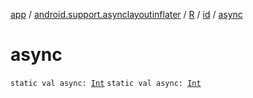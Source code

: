 [app](../../../index.md) / [android.support.asynclayoutinflater](../../index.md) / [R](../index.md) / [id](index.md) / [async](./async.md)

# async

`static val async: `[`Int`](https://kotlinlang.org/api/latest/jvm/stdlib/kotlin/-int/index.html)
`static val async: `[`Int`](https://kotlinlang.org/api/latest/jvm/stdlib/kotlin/-int/index.html)